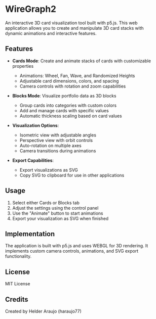 # WireGraph2

An interactive 3D card visualization tool built with p5.js. This web application allows you to create and manipulate 3D card stacks with dynamic animations and interactive features.

## Features

- **Cards Mode**: Create and animate stacks of cards with customizable properties
  - Animations: Wheel, Fan, Wave, and Randomized Heights
  - Adjustable card dimensions, colors, and spacing
  - Camera controls with rotation and zoom capabilities

- **Blocks Mode**: Visualize portfolio data as 3D blocks
  - Group cards into categories with custom colors
  - Add and manage cards with specific values
  - Automatic thickness scaling based on card values

- **Visualization Options**:
  - Isometric view with adjustable angles
  - Perspective view with orbit controls
  - Auto-rotation on multiple axes
  - Camera transitions during animations

- **Export Capabilities**:
  - Export visualizations as SVG
  - Copy SVG to clipboard for use in other applications

## Usage

1. Select either Cards or Blocks tab
2. Adjust the settings using the control panel
3. Use the "Animate" button to start animations
4. Export your visualization as SVG when finished

## Implementation

The application is built with p5.js and uses WEBGL for 3D rendering. It implements custom camera controls, animations, and SVG export functionality.

## License

MIT License

## Credits

Created by Helder Araujo (haraujo77) 
